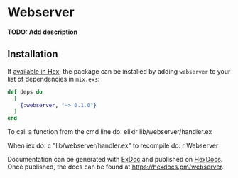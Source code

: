 # Webserver

**TODO: Add description**

## Installation

If [available in Hex](https://hex.pm/docs/publish), the package can be installed
by adding `webserver` to your list of dependencies in `mix.exs`:

```elixir
def deps do
  [
    {:webserver, "~> 0.1.0"}
  ]
end
```

To call a function from the cmd line do: 
elixir lib/webserver/handler.ex 

When iex do:
c "lib/webserver/handler.ex"
to recompile do: 
r Webserver 

Documentation can be generated with [ExDoc](https://github.com/elixir-lang/ex_doc)
and published on [HexDocs](https://hexdocs.pm). Once published, the docs can
be found at <https://hexdocs.pm/webserver>.

